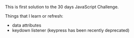 This is first solution to the 30 days JavaScript Challenge.

Things that I learn or refresh:

- data attributes
- keydown listener (keypress has been recently deprecated)
